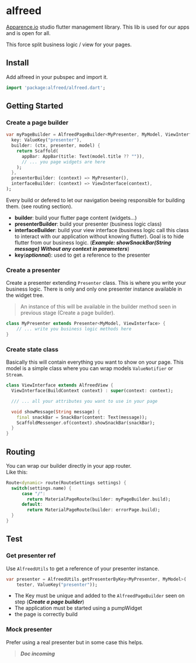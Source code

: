 # alfreed
[Apparence.io](https://apparence.io) studio flutter management library.
This lib is used for our apps and is open for all. 

This force split business logic / view for your pages. 


## Install
Add alfreed in your pubspec and import it. 
```dart
import 'package:alfreed/alfreed.dart';
```

## Getting Started

### Create a page builder
```dart
var myPageBuilder = AlfreedPageBuilder<MyPresenter, MyModel, ViewInterface>(
  key: ValueKey("presenter"),
  builder: (ctx, presenter, model) {
    return Scaffold(
      appBar: AppBar(title: Text(model.title ?? "")),
      // ... you page widgets are here
    );
  },
  presenterBuilder: (context) => MyPresenter(),
  interfaceBuilder: (context) => ViewInterface(context),
);
```

Every build or defered to let our navigation beeing responsible for building them. (see routing section).

* **builder**: build your flutter page content (widgets...)
* **presenterBuilder**: build your presenter (business logic class)
* **interfaceBuilder**: build your view interface (business logic call this class to interact with our application without knowing flutter). Goal is to hide flutter from our business logic. (***Example: showSnackBar(String message) Without any context in parameters***)
* **key**(***optionnal***): used to get a reference to the presenter

### Create a presenter 
Create a presenter extending ```Presenter``` class. 
This is where you write your business logic. 
There is only and only one presenter instance available in the widget tree. 

>An instance of this will be available in the builder method seen in previous stage (Create a page builder). 

```dart
class MyPresenter extends Presenter<MyModel, ViewInterface> {
    // ... write you business logic methods here
}
```

### Create state class
Basically this will contain everything you want to show on your page. This model is a simple class where you can wrap models ```ValueNotifier``` or ```Stream```.

```dart
class ViewInterface extends AlfreedView {
  ViewInterface(BuildContext context) : super(context: context);

  /// ... all your attributes you want to use in your page

  void showMessage(String message) {
    final snackBar = SnackBar(content: Text(message));
    ScaffoldMessenger.of(context).showSnackBar(snackBar);
  }
}
```

## Routing

You can wrap our builder directly in your app router. 
<br/>Like this:

```dart
Route<dynamic> route(RouteSettings settings) {
  switch(settings.name) {
      case "/":
        return MaterialPageRoute(builder: myPageBuilder.build);
      default:  
        return MaterialPageRoute(builder: errorPage.build);
  }
}
```

## Test

### Get presenter ref
Use ```AlfreedUtils``` to get a reference of your presenter instance. 
```dart
var presenter = AlfreedUtils.getPresenterByKey<MyPresenter, MyModel>(
    tester, ValueKey("presenter"));
```

* The Key must be unique and added to the ```AlfreedPageBuilder``` seen on step (***Create a page builder***)
* The application must be started using a pumpWidget
* the page is correctly build

### Mock presenter
Prefer using a real presenter but in some case this helps. 

> ***Doc incoming***

